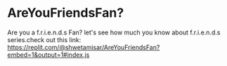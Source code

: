 # AreYouFriendsFan?
Are you a f.r.i.e.n.d.s Fan? let's see how much you know about f.r.i.e.n.d.s series.check out this link: https://replit.com/@shwetamisar/AreYouFriendsFan?embed=1&output=1#index.js
